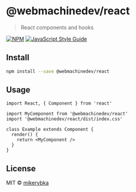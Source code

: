 # @webmachinedev/react

> React components and hooks

[![NPM](https://img.shields.io/npm/v/@webmachinedev/react.svg)](https://www.npmjs.com/package/@webmachinedev/react) [![JavaScript Style Guide](https://img.shields.io/badge/code_style-standard-brightgreen.svg)](https://standardjs.com)

## Install

```bash
npm install --save @webmachinedev/react
```

## Usage

```tsx
import React, { Component } from 'react'

import MyComponent from '@webmachinedev/react'
import '@webmachinedev/react/dist/index.css'

class Example extends Component {
  render() {
    return <MyComponent />
  }
}
```

## License

MIT © [mikerybka](https://github.com/mikerybka)
